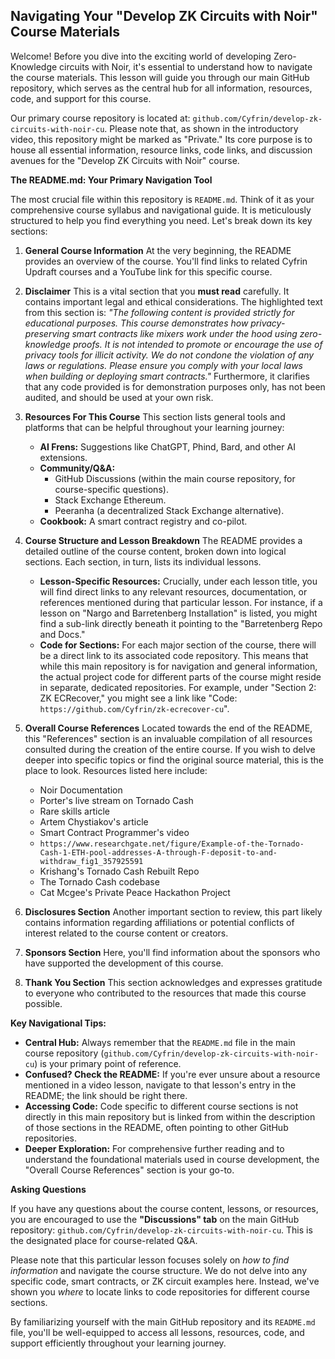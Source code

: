## Navigating Your "Develop ZK Circuits with Noir" Course Materials

Welcome! Before you dive into the exciting world of developing Zero-Knowledge circuits with Noir, it's essential to understand how to navigate the course materials. This lesson will guide you through our main GitHub repository, which serves as the central hub for all information, resources, code, and support for this course.

Our primary course repository is located at: `github.com/Cyfrin/develop-zk-circuits-with-noir-cu`. Please note that, as shown in the introductory video, this repository might be marked as "Private." Its core purpose is to house all essential information, resource links, code links, and discussion avenues for the "Develop ZK Circuits with Noir" course.

**The README.md: Your Primary Navigation Tool**

The most crucial file within this repository is `README.md`. Think of it as your comprehensive course syllabus and navigational guide. It is meticulously structured to help you find everything you need. Let's break down its key sections:

1.  **General Course Information**
    At the very beginning, the README provides an overview of the course. You'll find links to related Cyfrin Updraft courses and a YouTube link for this specific course.

2.  **Disclaimer**
    This is a vital section that you **must read** carefully. It contains important legal and ethical considerations. The highlighted text from this section is:
    *"The following content is provided strictly for educational purposes. This course demonstrates how privacy-preserving smart contracts like mixers work under the hood using zero-knowledge proofs. It is not intended to promote or encourage the use of privacy tools for illicit activity. We do not condone the violation of any laws or regulations. Please ensure you comply with your local laws when building or deploying smart contracts."*
    Furthermore, it clarifies that any code provided is for demonstration purposes only, has not been audited, and should be used at your own risk.

3.  **Resources For This Course**
    This section lists general tools and platforms that can be helpful throughout your learning journey:
    *   **AI Frens:** Suggestions like ChatGPT, Phind, Bard, and other AI extensions.
    *   **Community/Q&A:**
        *   GitHub Discussions (within the main course repository, for course-specific questions).
        *   Stack Exchange Ethereum.
        *   Peeranha (a decentralized Stack Exchange alternative).
    *   **Cookbook:** A smart contract registry and co-pilot.

4.  **Course Structure and Lesson Breakdown**
    The README provides a detailed outline of the course content, broken down into logical sections. Each section, in turn, lists its individual lessons.
    *   **Lesson-Specific Resources:** Crucially, under each lesson title, you will find direct links to any relevant resources, documentation, or references mentioned during that particular lesson. For instance, if a lesson on "Nargo and Barretenberg Installation" is listed, you might find a sub-link directly beneath it pointing to the "Barretenberg Repo and Docs."
    *   **Code for Sections:** For each major section of the course, there will be a direct link to its associated code repository. This means that while this main repository is for navigation and general information, the actual project code for different parts of the course might reside in separate, dedicated repositories. For example, under "Section 2: ZK ECRecover," you might see a link like "Code: `https://github.com/Cyfrin/zk-ecrecover-cu`".

5.  **Overall Course References**
    Located towards the end of the README, this "References" section is an invaluable compilation of all resources consulted during the creation of the entire course. If you wish to delve deeper into specific topics or find the original source material, this is the place to look. Resources listed here include:
    *   Noir Documentation
    *   Porter's live stream on Tornado Cash
    *   Rare skills article
    *   Artem Chystiakov's article
    *   Smart Contract Programmer's video
    *   `https://www.researchgate.net/figure/Example-of-the-Tornado-Cash-1-ETH-pool-addresses-A-through-F-deposit-to-and-withdraw_fig1_357925591`
    *   Krishang's Tornado Cash Rebuilt Repo
    *   The Tornado Cash codebase
    *   Cat Mcgee's Private Peace Hackathon Project

6.  **Disclosures Section**
    Another important section to review, this part likely contains information regarding affiliations or potential conflicts of interest related to the course content or creators.

7.  **Sponsors Section**
    Here, you'll find information about the sponsors who have supported the development of this course.

8.  **Thank You Section**
    This section acknowledges and expresses gratitude to everyone who contributed to the resources that made this course possible.

**Key Navigational Tips:**

*   **Central Hub:** Always remember that the `README.md` file in the main course repository (`github.com/Cyfrin/develop-zk-circuits-with-noir-cu`) is your primary point of reference.
*   **Confused? Check the README:** If you're ever unsure about a resource mentioned in a video lesson, navigate to that lesson's entry in the README; the link should be right there.
*   **Accessing Code:** Code specific to different course sections is not directly in this main repository but is linked from within the description of those sections in the README, often pointing to other GitHub repositories.
*   **Deeper Exploration:** For comprehensive further reading and to understand the foundational materials used in course development, the "Overall Course References" section is your go-to.

**Asking Questions**

If you have any questions about the course content, lessons, or resources, you are encouraged to use the **"Discussions" tab** on the main GitHub repository: `github.com/Cyfrin/develop-zk-circuits-with-noir-cu`. This is the designated place for course-related Q&A.

Please note that this particular lesson focuses solely on *how to find information* and navigate the course structure. We do not delve into any specific code, smart contracts, or ZK circuit examples here. Instead, we've shown you *where* to locate links to code repositories for different course sections.

By familiarizing yourself with the main GitHub repository and its `README.md` file, you'll be well-equipped to access all lessons, resources, code, and support efficiently throughout your learning journey.

